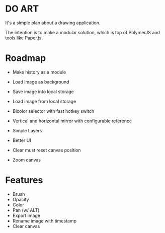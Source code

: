 DO ART
=====

It's a simple plan about a drawing application.

The intention is to make a modular solution, which is top of PolymerJS and tools like Paper.js.

Roadmap
=====

- Make history as a module

- Load image as background
- Save image into local storage
- Load image from local storage
- Bicolor selector with fast hotkey switch
- Vertical and horizontal mirror with configurable reference
- Simple Layers
- Better UI
- Clear must reset canvas position
- Zoom canvas

Features
====

- Brush
- Opacity
- Color
- Pan (w/ ALT)
- Export image
- Rename image with timestamp
- Clear canvas